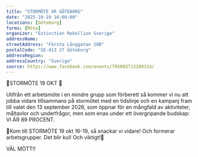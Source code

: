 ```yaml
---
title: "STORMÖTE XR GÖTEBORG"
date: "2025-10-19 16:00:00"
locations: [Göteborg]
forms: [Möte]
organizer: "Extinction Rebellion Sverige"
addressName: 
streetAddress: "Första Långgatan 28B"
postalCode: "SE-413 27 Göteborg"
addressRegion:
addressCountry: "Sverige"
source: https://www.facebook.com/events/795003713289314/
---
```

🌟STORMÖTE 19 OKT 🌟

Utifrån ett arbetsmöte i en mindre grupp som förberett så kommer vi nu att jobba vidare tillsammans på stormötet med en tidslinje och en kampanj fram till valet den 13 september 2026, som öppnar för en mångfald av aktiviteter, måltavlor och underfrågor, men som enas under ett övergripande budskap: 
VI ÄR 89 PROCENT. 

🌟Kom till STORMÖTE 19 okt 16-19, så snackar vi vidare! Och formerar arbetsgrupper. Det blir kul! Och viktigt!🌟

VÄL MÖTT!!
